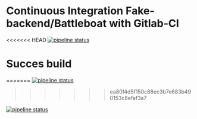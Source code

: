 # Continuous Integration Fake-backend/Battleboat with Gitlab-CI

<<<<<<< HEAD
[![pipeline status](http://ec2-54-144-110-220.compute-1.amazonaws.com/franck/fake-backend-gitlabci/badges/master/pipeline.svg)](http://ec2-54-144-110-220.compute-1.amazonaws.com/franck/fake-backend-gitlabci/commits/master)

# Succes build
=======
[![pipeline status](http://ec2-34-239-148-214.compute-1.amazonaws.com/franck/fake-backend-gitlab_ci/badges/master/pipeline.svg)](http://ec2-34-239-148-214.compute-1.amazonaws.com/franck/fake-backend-gitlab_ci/commits/master)
>>>>>>> ea80f4d5f150c88ec3b7e683b490153c8efaf3a7

[![pipeline status](http://ec2-35-172-218-86.compute-1.amazonaws.com/franck/fake-backend-gitlab_ci/badges/master/pipeline.svg)](http://ec2-35-172-218-86.compute-1.amazonaws.com/franck/fake-backend-gitlab_ci/commits/master)
